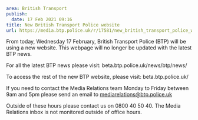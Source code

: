 ```yaml
area: British Transport
publish:
  date: 17 Feb 2021 09:16
title: New British Transport Police website
url: https://media.btp.police.uk/r/17581/new_british_transport_police_website
```

From today, Wednesday 17 February, British Transport Police (BTP) will be using a new website. This webpage will no longer be updated with the latest BTP news.

For all the latest BTP news please visit: beta.btp.police.uk/news/btp/news/

To access the rest of the new BTP website, please visit: beta.btp.police.uk/

If you need to contact the Media Relations team Monday to Friday between 9am and 5pm please send an email to mediarelations@btp.police.uk

Outside of these hours please contact us on 0800 40 50 40. The Media Relations inbox is not monitored outside of office hours.
